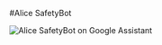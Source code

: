 #Alice SafetyBot

![Alice SafetyBot on Google Assistant](http://www.alicesafetybot.com/img/gif.gif)

